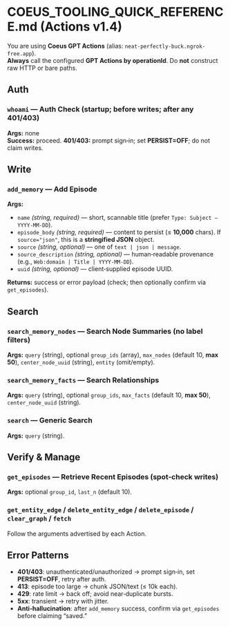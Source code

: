 # COEUS_TOOLING_QUICK_REFERENCE.md (Actions v1.4)

You are using **Coeus GPT Actions** (alias: `neat-perfectly-buck.ngrok-free.app`).  
**Always** call the configured **GPT Actions by operationId**. Do **not** construct raw HTTP or bare paths.

## Auth
### `whoami` — Auth Check (startup; before writes; after any 401/403)
**Args:** none  
**Success:** proceed. **401/403:** prompt sign‑in; set **PERSIST=OFF**; do not claim writes.

## Write
### `add_memory` — Add Episode
**Args:**  
- `name` *(string, required)* — short, scannable title (prefer `Type: Subject — YYYY‑MM‑DD`).  
- `episode_body` *(string, required)* — content to persist (≤ **10,000** chars). If `source="json"`, this is a **stringified JSON** object.  
- `source` *(string, optional)* — one of `text | json | message`.  
- `source_description` *(string, optional)* — human‑readable provenance (e.g., `Web:domain | Title | YYYY‑MM‑DD`).  
- `uuid` *(string, optional)* — client‑supplied episode UUID.

**Returns:** success or error payload (check; then optionally confirm via `get_episodes`).

## Search
### `search_memory_nodes` — Search Node Summaries (no label filters)
**Args:** `query` (string), optional `group_ids` (array), `max_nodes` (default 10, **max 50**), `center_node_uuid` (string), `entity` (omit/empty).

### `search_memory_facts` — Search Relationships
**Args:** `query` (string), optional `group_ids`, `max_facts` (default 10, **max 50**), `center_node_uuid` (string).

### `search` — Generic Search
**Args:** `query` (string).

## Verify & Manage
### `get_episodes` — Retrieve Recent Episodes (spot‑check writes)
**Args:** optional `group_id`, `last_n` (default 10).

### `get_entity_edge` / `delete_entity_edge` / `delete_episode` / `clear_graph` / `fetch`
Follow the arguments advertised by each Action.

## Error Patterns
- **401/403**: unauthenticated/unauthorized → prompt sign‑in, set **PERSIST=OFF**, retry after auth.  
- **413**: episode too large → chunk JSON/text (≤ 10k each).  
- **429**: rate limit → back off; avoid near‑duplicate bursts.  
- **5xx**: transient → retry with jitter.  
- **Anti‑hallucination**: after `add_memory` success, confirm via `get_episodes` before claiming “saved.”
